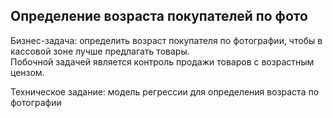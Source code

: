 ## Определение возраста покупателей по фото   
Бизнес-задача: определить возраст покупателя по фотографии, чтобы в кассовой зоне лучше предлагать товары.  
Побочной задачей является контроль продажи товаров с возрастным цензом.  

Техническое задание: модель регрессии для определения возраста по фотографии  
